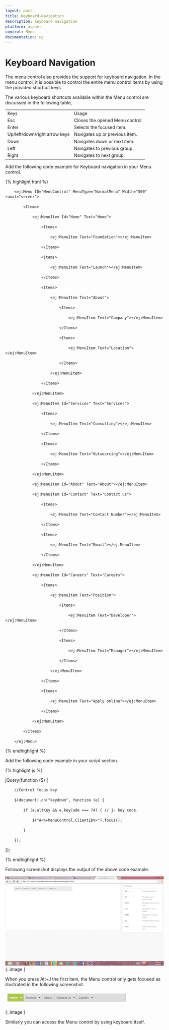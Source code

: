 ```yaml
---
layout: post
title: Keyboard-Navigation
description: keyboard navigation
platform: aspnet
control: Menu
documentation: ug
---
```


# Keyboard Navigation

The menu control also provides the support for keyboard navigation. In the menu control, it is possible to control the entire menu control items by using the provided shortcut keys. 

The various keyboard shortcuts available within the Menu control are discussed in the following table, 

<table>
<tr>
<td>
Keys</td><td>
Usage</td></tr>
<tr>
<td>
Esc</td><td>
Closes the opened Menu control.</td></tr>
<tr>
<td>
Enter</td><td>
Selects the focused item.</td></tr>
<tr>
<td>
Up/left/down/right arrow keys</td><td>
Navigates up or previous item.</td></tr>
<tr>
<td>
Down</td><td>
Navigates down or next item.</td></tr>
<tr>
<td>
Left</td><td>
Navigates to previous group.</td></tr>
<tr>
<td>
Right</td><td>
Navigates to next group.</td></tr>
</table>


Add the following code example for Keyboard navigation in your Menu control.

{% highlight html %}

        <ej:Menu ID="MenuControl" MenuType="NormalMenu" Width="500" runat="server">

            <Items>

                <ej:MenuItem Id="Home" Text="Home">

                    <Items>

                        <ej:MenuItem Text="Foundation"></ej:MenuItem>

                    </Items>

                    <Items>

                        <ej:MenuItem Text="Launch"></ej:MenuItem>

                    </Items>

                    <Items>

                        <ej:MenuItem Text="About">

                            <Items>

                                <ej:MenuItem Text="Company"></ej:MenuItem>

                            </Items>

                            <Items>

                                <ej:MenuItem Text="Location"></ej:MenuItem>

                            </Items>

                        </ej:MenuItem>

                    </Items>

                </ej:MenuItem>

                <ej:MenuItem Id="Services" Text="Services">

                    <Items>

                        <ej:MenuItem Text="Consulting"></ej:MenuItem>

                    </Items>

                    <Items>

                        <ej:MenuItem Text="Outsourcing"></ej:MenuItem>

                    </Items>

                </ej:MenuItem>

                <ej:MenuItem Id="About" Text="About"></ej:MenuItem>

                <ej:MenuItem Id="Contact" Text="Contact us">

                    <Items>

                        <ej:MenuItem Text="Contact Number"></ej:MenuItem>

                    </Items>

                    <Items>

                        <ej:MenuItem Text="Email"></ej:MenuItem>

                    </Items>

                </ej:MenuItem>

                <ej:MenuItem Id="Careers" Text="Careers">

                    <Items>

                        <ej:MenuItem Text="Position">

                            <Items>

                                <ej:MenuItem Text="Developer"></ej:MenuItem>

                            </Items>

                            <Items>

                                <ej:MenuItem Text="Manager"></ej:MenuItem>

                            </Items>

                        </ej:MenuItem>

                    </Items>

                    <Items>

                        <ej:MenuItem Text="Apply online"></ej:MenuItem>

                    </Items>

                </ej:MenuItem>

            </Items>

        </ej:Menu>





{% endhighlight %}



Add the following code example in your script section.

{% highlight js %}

jQuery(function ($) {

        //Control focus key

        $(document).on("keydown", function (e) {

            if (e.altKey && e.keyCode === 74) { // j- key code.

                $("#<%=MenuControl.ClientID%>").focus();

            }

        });

});    



{% endhighlight %}



Following screenshot displays the output of the above code example. 

![](Keyboard-Navigation_images/Keyboard-Navigation_img1.png) 
{:.image }


When you press Alt+J the first item, the Menu control only gets focused as illustrated in the following screenshot.

![](Keyboard-Navigation_images/Keyboard-Navigation_img2.png) 

{:.image }


Similarly you can access the Menu control by using keyboard itself.

